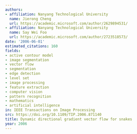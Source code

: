 ```yaml
---
authors:
- affiliation: Nanyang Technological University
  name: Jierong Cheng
  url: https://academic.microsoft.com/author/2629894531/
- affiliation: Nanyang Technological University
  name: Say Wei Foo
  url: https://academic.microsoft.com/author/2723518573/
date: '2006-06-01'
estimated_citations: 160
fields:
- active contour model
- image segmentation
- vector flow
- segmentation
- edge detection
- level set
- image processing
- feature extraction
- computer vision
- pattern recognition
- mathematics
- artificial intelligence
in: IEEE Transactions on Image Processing
src: https://doi.org/10.1109/TIP.2006.871140
title: Dynamic directional gradient vector flow for snakes
year: 2006
---
```


